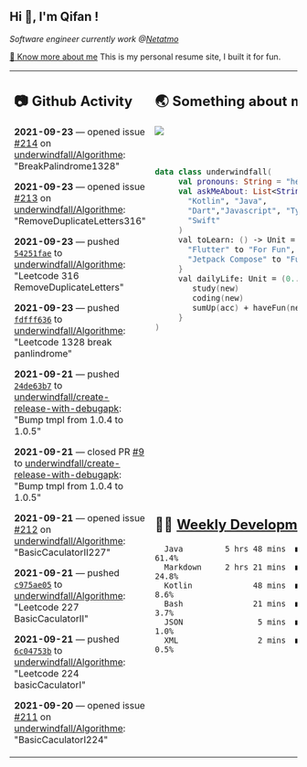 <h2> Hi 👋, I'm Qifan ! </h2>
<p><em>Software engineer currently work @<a href="https://www.netatmo.com">Netatmo</a>
</em></p><p><a href="https://qifanyang.com/resume" target="_blank"> 🔭 Know more about me</a> This is my personal resume site, I built it for fun.</p>
<table><tr><td valign="top" rowspan="2">

 ## 📷 Github Activity
 <!-- githubActivity starts -->
  **2021-09-23** — opened issue [#214](https://api.github.com/repos/underwindfall/Algorithme/issues/214) on [underwindfall/Algorithme](https://api.github.com/repos/underwindfall/Algorithme): "BreakPalindrome1328"

  **2021-09-23** — opened issue [#213](https://api.github.com/repos/underwindfall/Algorithme/issues/213) on [underwindfall/Algorithme](https://api.github.com/repos/underwindfall/Algorithme): "RemoveDuplicateLetters316"

  **2021-09-23** — pushed [`54251fae`](https://github.com/underwindfall/Algorithme/commit/54251faec4e0cc00e85efddf4e3a47fc3ca186b0) to [underwindfall/Algorithme](https://api.github.com/repos/underwindfall/Algorithme): "Leetcode 316 RemoveDuplicateLetters"

  **2021-09-23** — pushed [`fdfff636`](https://github.com/underwindfall/Algorithme/commit/fdfff636753e601a9c84bde84aad2aaa444070e5) to [underwindfall/Algorithme](https://api.github.com/repos/underwindfall/Algorithme): "Leetcode 1328 break panlindrome"

  **2021-09-21** — pushed [`24de63b7`](https://github.com/underwindfall/create-release-with-debugapk/commit/24de63b77a34f8d6fecc7479e39643976b688f15) to [underwindfall/create-release-with-debugapk](https://api.github.com/repos/underwindfall/create-release-with-debugapk): "Bump tmpl from 1.0.4 to 1.0.5"

  **2021-09-21** — closed PR [#9](https://api.github.com/repos/underwindfall/create-release-with-debugapk/pulls/9) to [underwindfall/create-release-with-debugapk](https://api.github.com/repos/underwindfall/create-release-with-debugapk): "Bump tmpl from 1.0.4 to 1.0.5"

  **2021-09-21** — opened issue [#212](https://api.github.com/repos/underwindfall/Algorithme/issues/212) on [underwindfall/Algorithme](https://api.github.com/repos/underwindfall/Algorithme): "BasicCaculatorII227"

  **2021-09-21** — pushed [`c975ae05`](https://github.com/underwindfall/Algorithme/commit/c975ae0550979dd536e81534dc493ae139e0fe5c) to [underwindfall/Algorithme](https://api.github.com/repos/underwindfall/Algorithme): "Leetcode 227 BasicCaculatorII"

  **2021-09-21** — pushed [`6c04753b`](https://github.com/underwindfall/Algorithme/commit/6c04753b530a11cbbcb3cc565a215defda19c81b) to [underwindfall/Algorithme](https://api.github.com/repos/underwindfall/Algorithme): "Leetcode 224 basicCaculatorI"

  **2021-09-20** — opened issue [#211](https://api.github.com/repos/underwindfall/Algorithme/issues/211) on [underwindfall/Algorithme](https://api.github.com/repos/underwindfall/Algorithme): "BasicCaculatorI224"
 <!-- githubActivity ends -->
 </td><td valign="top">

 ## 🌏 Something about me
 <!-- profile starts -->
 <a href="https://github.com/underwindfall" width="100%">
   <img src="https://activity-graph.herokuapp.com/graph?username=underwindfall&theme=react-dark&hide_border=true&bg_color=00000000&color=BDDFFF&line=6E93B5&point=BDDFFF"/>
 </a>
 <br/>
 <br/>
 <br/>

 ```kotlin
 data class underwindfall(
      val pronouns: String = "he|him",
      val askMeAbout: List<String> = listOf(
        "Kotlin", "Java",
        "Dart","Javascript", "Typescript",
        "Swift"
      )
      val toLearn: () -> Unit = {
        "Flutter" to "For Fun",
        "Jetpack Compose" to "Future"
      }
      val dailyLife: Unit = (0..end).reduce { acc, new ->
         study(new)
         coding(new)
         sumUp(acc) + haveFun(new)
      }
 )
 ```
 <!-- profile ends -->
 </td></tr><tr><td valign="top">

 ## 🏊‍♂️ <a href="https://gist.github.com/underwindfall/377ee88ba1fabd1e93516e48ca9c61eb" target="_blank">Weekly Development Breakdown</a>
  <!-- codeTime starts -->
  ```text
    Java         5 hrs 48 mins  ■■■■■■■■■■■■■■■■■■◱□□□□□  61.4%
    Markdown     2 hrs 21 mins  ■■■■■■■■■▥□□□□□□□□□□□□□□  24.8%
    Kotlin             48 mins  ■■■■■▥□□□□□□□□□□□□□□□□□□   8.6%
    Bash               21 mins  ■■■■◱□□□□□□□□□□□□□□□□□□□   3.7%
    JSON                5 mins  ■■■▦□□□□□□□□□□□□□□□□□□□□   1.0%
    XML                 2 mins  ■■■▥□□□□□□□□□□□□□□□□□□□□   0.5%
  ```
  <!-- codeTime starts -->
  </td></tr></table>